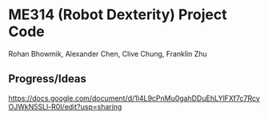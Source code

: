 # ME314 (Robot Dexterity) Project Code

Rohan Bhowmik, Alexander Chen, Clive Chung, Franklin Zhu

## Progress/Ideas

https://docs.google.com/document/d/1l4L9cPnMu0gahDDuEhLYlFXf7c7RcyOJWkN5SLl-R0I/edit?usp=sharing
